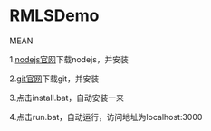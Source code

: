 # RMLSDemo
MEAN

1.[nodejs官网](https://nodejs.org/en)下载nodejs，并安装

2.[git官网](https://git-scm.com/)下载git，并安装

3.点击install.bat，自动安装一来

4.点击run.bat，自动运行，访问地址为localhost:3000
